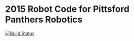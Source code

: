 2015 Robot Code for Pittsford Panthers Robotics
===============================================
[![Build Status](https://travis-ci.org/Pittsford-Robotics-3181/2015Robotics.svg?branch=travisSupport)](https://travis-ci.org/Pittsford-Robotics-3181/2015Robotics)
